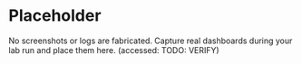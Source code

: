 # Placeholder

No screenshots or logs are fabricated. Capture real dashboards during your lab run and place them here. (accessed: TODO: VERIFY)
